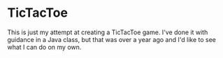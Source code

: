 # TicTacToe

This is just my attempt at creating a TicTacToe game.  I've done it with guidance in a Java class, but that was over a year ago and I'd like to see what I can do on my own.
